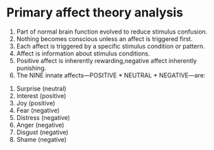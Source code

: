 # Primary affect theory analysis

1)  Part of normal brain function evolved to reduce stimulus confusion. 
2)  Nothing becomes conscious unless an affect is triggered first. 
3)  Each affect is triggered by a specific stimulus condition or pattern. 
4)  Affect is information about stimulus conditions. 
5)  Positive affect is inherently rewarding,negative affect inherently punishing. 
6)  The NINE innate affects—POSITIVE * NEUTRAL * NEGATIVE—are:


1. Surprise (neutral)
1. Interest (positive)
1. Joy (positive)
1. Fear (negative)
1. Distress (negative)
1. Anger (negative)
1. Disgust (negative)
1. Shame (negative)
